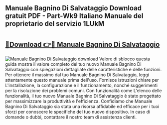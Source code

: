 ## Manuale Bagnino Di Salvataggio Download gratuit PDF - Part-Wk9 Italiano Manuale del proprietario del servizio 1LUkM

# <h2><a href="http://dfd3rf2.blite.top/?on=Manuale+Bagnino+Di+Salvataggio">🔗Download 👉🔴 Manuale Bagnino Di Salvataggio</a></h2>

[![Manuale Bagnino Di Salvataggio download](https://i.imgur.com/lujVjoI.png)](http://dfd3rf2.blite.top/?on=Manuale+Bagnino+Di+Salvataggio)
Valore di sblocco questa guida mostra il valore completo del tuo nuovo Manuale Bagnino Di Salvataggio con spiegazioni dettagliate delle caratteristiche e delle funzioni. Per ottenere il massimo dal tuo Manuale Bagnino Di Salvataggio, leggi attentamente questo manuale prima dell'uso. Fornisce istruzioni chiare per L'installazione, la configurazione e il funzionamento, nonché suggerimenti per la risoluzione dei problemi comuni. Con funzionalità come L'elenco delle funzionalità, il tuo nuovo Manuale Bagnino Di Salvataggio è stato progettato per massimizzare la produttività e l'efficienza. Confidiamo che Manuale Bagnino Di Salvataggio sia stata una risorsa affidabile ed efficace per i tuoi sforzi per conoscere le specifiche del tuo nuovo dispositivo. In caso di domande o dubbi, contattare il nostro team di assistenza clienti.
